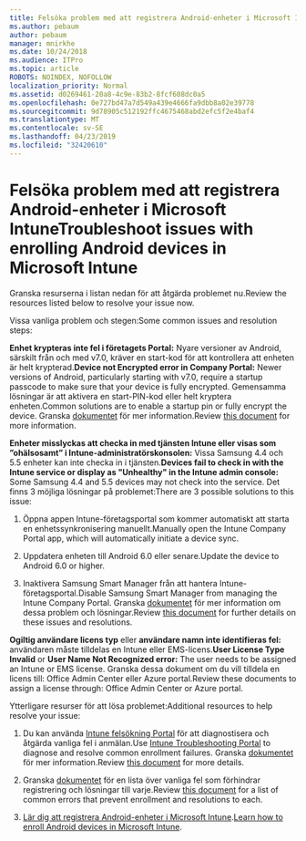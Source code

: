 ```yaml
---
title: Felsöka problem med att registrera Android-enheter i Microsoft Intune
ms.author: pebaum
author: pebaum
manager: mnirkhe
ms.date: 10/24/2018
ms.audience: ITPro
ms.topic: article
ROBOTS: NOINDEX, NOFOLLOW
localization_priority: Normal
ms.assetid: d0269461-20a8-4c9e-83b2-8fcf608dc0a5
ms.openlocfilehash: 0e727bd47a7d549a439e4666fa9dbb8a02e39778
ms.sourcegitcommit: 9d78905c512192ffc4675468abd2efc5f2e4baf4
ms.translationtype: MT
ms.contentlocale: sv-SE
ms.lasthandoff: 04/23/2019
ms.locfileid: "32420610"
---
```

# <a name="troubleshoot-issues-with-enrolling-android-devices-in-microsoft-intune"></a><span data-ttu-id="bf5fd-102">Felsöka problem med att registrera Android-enheter i Microsoft Intune</span><span class="sxs-lookup"><span data-stu-id="bf5fd-102">Troubleshoot issues with enrolling Android devices in Microsoft Intune</span></span>

<span data-ttu-id="bf5fd-103">Granska resurserna i listan nedan för att åtgärda problemet nu.</span><span class="sxs-lookup"><span data-stu-id="bf5fd-103">Review the resources listed below to resolve your issue now.</span></span>
  
<span data-ttu-id="bf5fd-104">Vissa vanliga problem och stegen:</span><span class="sxs-lookup"><span data-stu-id="bf5fd-104">Some common issues and resolution steps:</span></span>
  
 <span data-ttu-id="bf5fd-105">**Enhet krypteras inte fel i företagets Portal:** Nyare versioner av Android, särskilt från och med v7.0, kräver en start-kod för att kontrollera att enheten är helt krypterad.</span><span class="sxs-lookup"><span data-stu-id="bf5fd-105">**Device not Encrypted error in Company Portal:** Newer versions of Android, particularly starting with v7.0, require a startup passcode to make sure that your device is fully encrypted.</span></span> <span data-ttu-id="bf5fd-106">Gemensamma lösningar är att aktivera en start-PIN-kod eller helt kryptera enheten.</span><span class="sxs-lookup"><span data-stu-id="bf5fd-106">Common solutions are to enable a startup pin or fully encrypt the device.</span></span> <span data-ttu-id="bf5fd-107">Granska [dokumentet](https://docs.microsoft.com/intune-user-help/your-device-appears-encrypted-but-cp-says-otherwise-android) för mer information.</span><span class="sxs-lookup"><span data-stu-id="bf5fd-107">Review [this document](https://docs.microsoft.com/intune-user-help/your-device-appears-encrypted-but-cp-says-otherwise-android) for more information.</span></span> 
  
 <span data-ttu-id="bf5fd-108">**Enheter misslyckas att checka in med tjänsten Intune eller visas som ”ohälsosamt” i Intune-administratörskonsolen:** Vissa Samsung 4.4 och 5.5 enheter kan inte checka in i tjänsten.</span><span class="sxs-lookup"><span data-stu-id="bf5fd-108">**Devices fail to check in with the Intune service or display as "Unhealthy" in the Intune admin console:** Some Samsung 4.4 and 5.5 devices may not check into the service.</span></span> <span data-ttu-id="bf5fd-109">Det finns 3 möjliga lösningar på problemet:</span><span class="sxs-lookup"><span data-stu-id="bf5fd-109">There are 3 possible solutions to this issue:</span></span> 
  
1. <span data-ttu-id="bf5fd-110">Öppna appen Intune-företagsportal som kommer automatiskt att starta en enhetssynkronisering manuellt.</span><span class="sxs-lookup"><span data-stu-id="bf5fd-110">Manually open the Intune Company Portal app, which will automatically initiate a device sync.</span></span>
    
2. <span data-ttu-id="bf5fd-111">Uppdatera enheten till Android 6.0 eller senare.</span><span class="sxs-lookup"><span data-stu-id="bf5fd-111">Update the device to Android 6.0 or higher.</span></span>
    
3. <span data-ttu-id="bf5fd-112">Inaktivera Samsung Smart Manager från att hantera Intune-företagsportal.</span><span class="sxs-lookup"><span data-stu-id="bf5fd-112">Disable Samsung Smart Manager from managing the Intune Company Portal.</span></span> <span data-ttu-id="bf5fd-113">Granska [dokumentet](https://docs.microsoft.com/intune-classic/troubleshoot/troubleshoot-device-enrollment-in-intune#devices-fail-to-check-in-with-the-intune-service-and-display-as-unhealthy-in-the-intune-admin-console) för mer information om dessa problem och lösningar.</span><span class="sxs-lookup"><span data-stu-id="bf5fd-113">Review [this document](https://docs.microsoft.com/intune-classic/troubleshoot/troubleshoot-device-enrollment-in-intune#devices-fail-to-check-in-with-the-intune-service-and-display-as-unhealthy-in-the-intune-admin-console) for further details on these issues and resolutions.</span></span> 
    
 <span data-ttu-id="bf5fd-114">**Ogiltig användare licens typ** eller **användare namn inte identifieras fel:** användaren måste tilldelas en Intune eller EMS-licens.</span><span class="sxs-lookup"><span data-stu-id="bf5fd-114">**User License Type Invalid** or **User Name Not Recognized error:** The user needs to be assigned an Intune or EMS license.</span></span> <span data-ttu-id="bf5fd-115">Granska dessa dokument om du vill tilldela en licens till: Office Admin Center eller Azure portal.</span><span class="sxs-lookup"><span data-stu-id="bf5fd-115">Review these documents to assign a license through: Office Admin Center or Azure portal.</span></span> 
  
<span data-ttu-id="bf5fd-116">Ytterligare resurser för att lösa problemet:</span><span class="sxs-lookup"><span data-stu-id="bf5fd-116">Additional resources to help resolve your issue:</span></span>
  
1. <span data-ttu-id="bf5fd-117">Du kan använda [Intune felsökning Portal](https://devicemanagement.microsoft.com/#blade/Microsoft_Intune_DeviceSettings/TroubleshootBlade) för att diagnostisera och åtgärda vanliga fel i anmälan.</span><span class="sxs-lookup"><span data-stu-id="bf5fd-117">Use [Intune Troubleshooting Portal](https://devicemanagement.microsoft.com/#blade/Microsoft_Intune_DeviceSettings/TroubleshootBlade) to diagnose and resolve common enrollment failures.</span></span> <span data-ttu-id="bf5fd-118">Granska [dokumentet](https://docs.microsoft.com/intune/help-desk-operators) för mer information.</span><span class="sxs-lookup"><span data-stu-id="bf5fd-118">Review [this document](https://docs.microsoft.com/intune/help-desk-operators) for more details.</span></span> 
    
2. <span data-ttu-id="bf5fd-119">Granska [dokumentet](https://docs.microsoft.com/intune-classic/Troubleshoot/troubleshoot-device-enrollment-in-intune) för en lista över vanliga fel som förhindrar registrering och lösningar till varje.</span><span class="sxs-lookup"><span data-stu-id="bf5fd-119">Review [this document](https://docs.microsoft.com/intune-classic/Troubleshoot/troubleshoot-device-enrollment-in-intune) for a list of common errors that prevent enrollment and resolutions to each.</span></span> 
    
3. <span data-ttu-id="bf5fd-120">[Lär dig att registrera Android-enheter i Microsoft Intune](https://docs.microsoft.com/intune/android-enroll).</span><span class="sxs-lookup"><span data-stu-id="bf5fd-120">[Learn how to enroll Android devices in Microsoft Intune](https://docs.microsoft.com/intune/android-enroll).</span></span>
    

